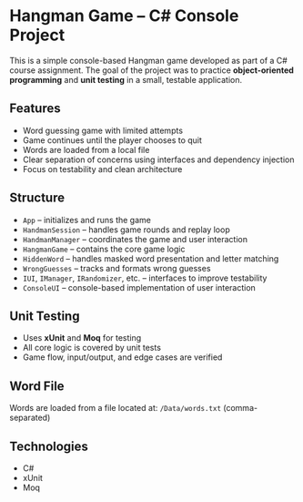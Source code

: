 # Hangman Game – C# Console Project

This is a simple console-based Hangman game developed as part of a C# course assignment.
The goal of the project was to practice **object-oriented programming** and **unit testing** in a small, testable application.

## Features
- Word guessing game with limited attempts
- Game continues until the player chooses to quit
- Words are loaded from a local file
- Clear separation of concerns using interfaces and dependency injection
- Focus on testability and clean architecture

## Structure
- `App` – initializes and runs the game
- `HandmanSession` – handles game rounds and replay loop
- `HandmanManager` – coordinates the game and user interaction
- `HangmanGame` – contains the core game logic
- `HiddenWord` – handles masked word presentation and letter matching
- `WrongGuesses` – tracks and formats wrong guesses
- `IUI`, `IManager`, `IRandomizer`, etc. – interfaces to improve testability
- `ConsoleUI` – console-based implementation of user interaction

## Unit Testing
- Uses **xUnit** and **Moq** for testing
- All core logic is covered by unit tests
- Game flow, input/output, and edge cases are verified

## Word File
Words are loaded from a file located at:
`/Data/words.txt` (comma-separated)

## Technologies
- C#
- xUnit
- Moq